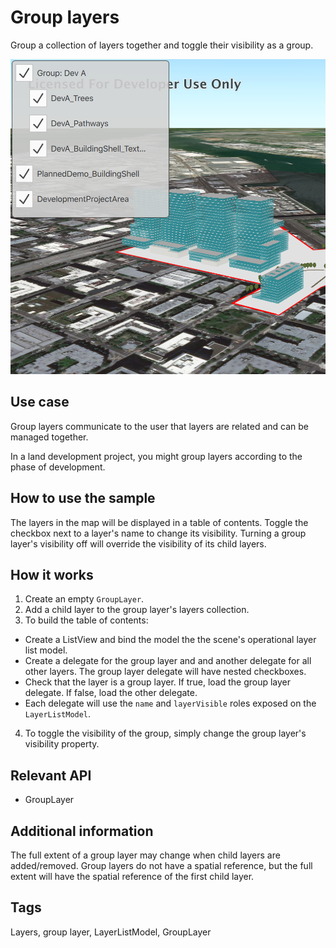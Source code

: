 # Group layers

Group a collection of layers together and toggle their visibility as a group.

![](screenshot.png)

## Use case

Group layers communicate to the user that layers are related and can be managed together.

In a land development project, you might group layers according to the phase of development.

## How to use the sample

The layers in the map will be displayed in a table of contents. Toggle the checkbox next to a layer's name to change its visibility. Turning a group layer's visibility off will override the visibility of its child layers.

## How it works

1. Create an empty `GroupLayer`.
2. Add a child layer to the group layer's layers collection.
3. To build the table of contents:
  - Create a ListView and bind the model the the scene's operational layer list model.
  - Create a delegate for the group layer and and another delegate for all other layers. The group layer delegate will have nested checkboxes.
  - Check that the layer is a group layer. If true, load the group layer delegate. If false, load the other delegate.
  - Each delegate will use the `name` and `layerVisible` roles exposed on the `LayerListModel`.
4. To toggle the visibility of the group, simply change the group layer's visibility property.

## Relevant API

* GroupLayer

## Additional information

The full extent of a group layer may change when child layers are added/removed. Group layers do not have a spatial reference, but the full extent will have the spatial reference of the first child layer.

## Tags

Layers, group layer, LayerListModel, GroupLayer
